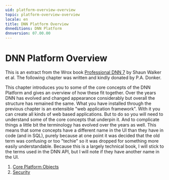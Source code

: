 ```yaml
---
uid: platform-overview-overview
topic: platform-overview-overview
locale: en
title: DNN Platform Overview
dnneditions: DNN Platform
dnnversion: 07.00.00
---
```


# DNN Platform Overview

This is an extract from the Wrox book  [Professional DNN 7](https://www.amazon.com/Professional-DNN7-Open-Source-Platform/dp/111885084X) by Shaun Walker et al. 
The following chapter was written and kindly donated by P.A. Donker.

This chapter introduces you to some of the core concepts of the DNN Platform and gives an overview of how these fit together. 
Over the years DNN has evolved and changed appearance considerably but overall the structure has remained the same. 
What you have installed through the previous chapter is an extensible &quot;web application framework&quot;. 
With it you can create all kinds of web based applications. 
But to do so you will need to understand some of the core concepts that underpin it. 
And to complicate things a little bit the terminology has evolved over the years as well. 
This means that some concepts have a different name in the UI than they have in code (and in SQL), 
purely because at one point it was decided that the old term was confusing or too &quot;techie&quot; so it was dropped for something more easily understandable. 
Because this is a largely technical book, I will stick to the terms used in the DNN API, but I will note if they have another name in the UI.

1. [Core Platform Objects](xref:platform-overview-core-objects)
2. [Security](xref:platform-overview-security)

